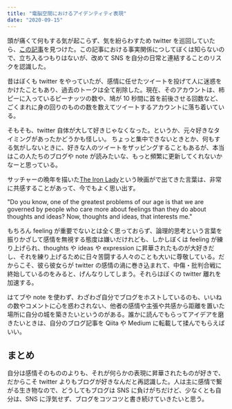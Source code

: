 ```yaml
---
title: "電脳空間におけるアイデンティティ表現"
date: "2020-09-15"
---
```


頭が痛くて何もする気が起こらず、気を紛らわすため twitter を巡回していたら、[この記事](https://note.com/ono_matope/n/n8919af73eb68)を見つけた。この記事における事実関係につしてぼくは知らないので、立ち入るつもりはないが、改めて SNS を自分の日常と連結することのリスクを認識した。

昔はぼくも twitter をやっていたが、感情に任せたツイートを投げて人に迷惑をかけたこともあり、過去のトークは全て削除した。現在、そのアカウントは、柿ピーに入っているピーナッツの数や、鳩が 10 秒間に首を前後させる回数など、ごくまれに身の回りのものの数を数えてツイートするアカウントに落ち着いている。

そもそも、twitter 自体が大して好きじゃなくなった。というか、元々好きなタイミングがあったかどうかも怪しい。
ちょっと集中できないときとか、何もする気がしないときに、好きな人のツイートをザッピングすることもあるが、本当はこの人たちのブログや note が読みたいな、もっと頻繁に更新してくれないかなーと思っている。

サッチャーの晩年を描いた[The Iron Lady](https://www.imdb.com/title/tt1007029/)という映画がで出てきた言葉は、非常に共感することがあって、今でもよく思い出す。

"Do you know, one of the greatest problems of our age is that we are governed by people who care more about feelings than they do about thoughts and ideas? Now, thoughts and ideas, that interests me."

もちろん feeling が重要でないとは全く思っておらず、論理的思考という言葉を振りかざして感情を無視する態度は嫌いだけれども、しかしぼくは feeling が練り上げられ、thoughts や ideas や expression に昇華されたものが大好きだし、それを練り上げるために日々苦闘する人々のことも大いに尊敬している。だからこそ、彼ら彼女らが twitter の感情の渦に巻き込まれて、中傷・批判合戦に終始しているのをみると、げんなりしてしまう。それらはぼくの twitter 離れを加速する。

はてブや note を使わず、わざわざ自分でブログをホストしているのも、いいねの数やコメントに心を惑わされない、他者の感情や主張や共感から距離を置いた場所に自分の城を築きたいというのがある。誰かに読んでもらってアイデアを磨きたいときは、自分のブログ記事を Qiita や Medium に転載して揉んでもらえばいい。

## まとめ

自分は感情そのもののよりも、それが何らかの表現に昇華されたものが好きで、だからこそ twitter よりもブログが好きなんだと再認識した。人は主に感情で繋がる生き物なので、どうしてもブログは SNS に負けがちだけど、少なくとも自分は、SNS に浮気せず、ブログをコツコツと書き続けていきたいと思う。
